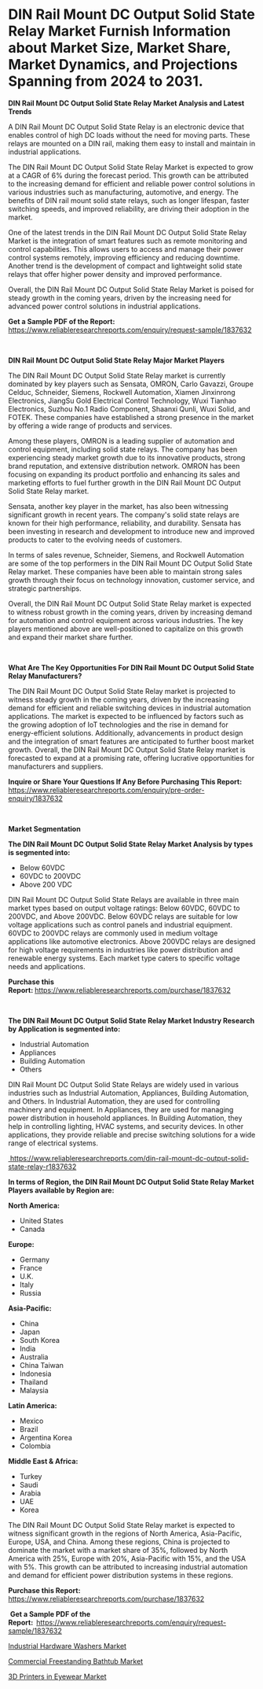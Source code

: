 <p><h1>DIN Rail Mount DC Output Solid State Relay Market Furnish Information about Market Size, Market Share, Market Dynamics, and Projections Spanning from 2024 to 2031.</h1></p><p><strong>DIN Rail Mount DC Output Solid State Relay Market Analysis and Latest Trends</strong></p>
<p><p>A DIN Rail Mount DC Output Solid State Relay is an electronic device that enables control of high DC loads without the need for moving parts. These relays are mounted on a DIN rail, making them easy to install and maintain in industrial applications.</p><p>The DIN Rail Mount DC Output Solid State Relay Market is expected to grow at a CAGR of 6% during the forecast period. This growth can be attributed to the increasing demand for efficient and reliable power control solutions in various industries such as manufacturing, automotive, and energy. The benefits of DIN rail mount solid state relays, such as longer lifespan, faster switching speeds, and improved reliability, are driving their adoption in the market.</p><p>One of the latest trends in the DIN Rail Mount DC Output Solid State Relay Market is the integration of smart features such as remote monitoring and control capabilities. This allows users to access and manage their power control systems remotely, improving efficiency and reducing downtime. Another trend is the development of compact and lightweight solid state relays that offer higher power density and improved performance.</p><p>Overall, the DIN Rail Mount DC Output Solid State Relay Market is poised for steady growth in the coming years, driven by the increasing need for advanced power control solutions in industrial applications.</p></p>
<p><strong>Get a Sample PDF of the Report:&nbsp;</strong> <a href="https://www.reliableresearchreports.com/enquiry/request-sample/1837632">https://www.reliableresearchreports.com/enquiry/request-sample/1837632</a></p>
<p>&nbsp;</p>
<p><strong>DIN Rail Mount DC Output Solid State Relay Major Market Players</strong></p>
<p><p>The DIN Rail Mount DC Output Solid State Relay market is currently dominated by key players such as Sensata, OMRON, Carlo Gavazzi, Groupe Celduc, Schneider, Siemens, Rockwell Automation, Xiamen Jinxinrong Electronics, JiangSu Gold Electrical Control Technology, Wuxi Tianhao Electronics, Suzhou No.1 Radio Component, Shaanxi Qunli, Wuxi Solid, and FOTEK. These companies have established a strong presence in the market by offering a wide range of products and services.</p><p>Among these players, OMRON is a leading supplier of automation and control equipment, including solid state relays. The company has been experiencing steady market growth due to its innovative products, strong brand reputation, and extensive distribution network. OMRON has been focusing on expanding its product portfolio and enhancing its sales and marketing efforts to fuel further growth in the DIN Rail Mount DC Output Solid State Relay market.</p><p>Sensata, another key player in the market, has also been witnessing significant growth in recent years. The company's solid state relays are known for their high performance, reliability, and durability. Sensata has been investing in research and development to introduce new and improved products to cater to the evolving needs of customers.</p><p>In terms of sales revenue, Schneider, Siemens, and Rockwell Automation are some of the top performers in the DIN Rail Mount DC Output Solid State Relay market. These companies have been able to maintain strong sales growth through their focus on technology innovation, customer service, and strategic partnerships.</p><p>Overall, the DIN Rail Mount DC Output Solid State Relay market is expected to witness robust growth in the coming years, driven by increasing demand for automation and control equipment across various industries. The key players mentioned above are well-positioned to capitalize on this growth and expand their market share further.</p></p>
<p>&nbsp;</p>
<p><strong>What Are The Key Opportunities For DIN Rail Mount DC Output Solid State Relay Manufacturers?</strong></p>
<p><p>The DIN Rail Mount DC Output Solid State Relay market is projected to witness steady growth in the coming years, driven by the increasing demand for efficient and reliable switching devices in industrial automation applications. The market is expected to be influenced by factors such as the growing adoption of IoT technologies and the rise in demand for energy-efficient solutions. Additionally, advancements in product design and the integration of smart features are anticipated to further boost market growth. Overall, the DIN Rail Mount DC Output Solid State Relay market is forecasted to expand at a promising rate, offering lucrative opportunities for manufacturers and suppliers.</p></p>
<p><strong>Inquire or Share Your Questions If Any Before Purchasing This Report:</strong> <a href="https://www.reliableresearchreports.com/enquiry/pre-order-enquiry/1837632">https://www.reliableresearchreports.com/enquiry/pre-order-enquiry/1837632</a></p>
<p>&nbsp;</p>
<p><strong>Market Segmentation</strong></p>
<p><strong>The DIN Rail Mount DC Output Solid State Relay Market Analysis by types is segmented into:</strong></p>
<p><ul><li>Below 60VDC</li><li>60VDC to 200VDC</li><li>Above 200 VDC</li></ul></p>
<p><p>DIN Rail Mount DC Output Solid State Relays are available in three main market types based on output voltage ratings: Below 60VDC, 60VDC to 200VDC, and Above 200VDC. Below 60VDC relays are suitable for low voltage applications such as control panels and industrial equipment. 60VDC to 200VDC relays are commonly used in medium voltage applications like automotive electronics. Above 200VDC relays are designed for high voltage requirements in industries like power distribution and renewable energy systems. Each market type caters to specific voltage needs and applications.</p></p>
<p><strong>Purchase this Report:&nbsp;</strong><a href="https://www.reliableresearchreports.com/purchase/1837632">https://www.reliableresearchreports.com/purchase/1837632</a></p>
<p>&nbsp;</p>
<p><strong>The DIN Rail Mount DC Output Solid State Relay Market Industry Research by Application is segmented into:</strong></p>
<p><ul><li>Industrial Automation</li><li>Appliances</li><li>Building Automation</li><li>Others</li></ul></p>
<p><p>DIN Rail Mount DC Output Solid State Relays are widely used in various industries such as Industrial Automation, Appliances, Building Automation, and Others. In Industrial Automation, they are used for controlling machinery and equipment. In Appliances, they are used for managing power distribution in household appliances. In Building Automation, they help in controlling lighting, HVAC systems, and security devices. In other applications, they provide reliable and precise switching solutions for a wide range of electrical systems.</p></p>
<p><a href="https://www.reliableresearchreports.com/din-rail-mount-dc-output-solid-state-relay-r1837632">&nbsp;https://www.reliableresearchreports.com/din-rail-mount-dc-output-solid-state-relay-r1837632</a></p>
<p><strong>In terms of Region, the DIN Rail Mount DC Output Solid State Relay Market Players available by Region are:</strong></p>
<p>
    <p> <strong> North America: </strong>
        <ul>
            <li>United States</li>
            <li>Canada</li>
        </ul>
        </p> 
    <p> <strong> Europe: </strong>
        <ul>
            <li>Germany</li>
            <li>France</li>
            <li>U.K.</li>
            <li>Italy</li>
            <li>Russia</li>
        </ul>
        </p> 
    <p> <strong> Asia-Pacific: </strong>
        <ul>
            <li>China</li>
            <li>Japan</li>
            <li>South Korea</li>
            <li>India</li>
            <li>Australia</li>
            <li>China Taiwan</li>
            <li>Indonesia</li>
            <li>Thailand</li>
            <li>Malaysia</li>
        </ul>
        </p> 
    <p> <strong> Latin America: </strong>
        <ul>
            <li>Mexico</li>
            <li>Brazil</li>
            <li>Argentina Korea</li>
            <li>Colombia</li>
        </ul>
        </p> 
    <p> <strong> Middle East & Africa: </strong>
        <ul>
            <li>Turkey</li>
            <li>Saudi</li>
            <li>Arabia</li>
            <li>UAE</li>
            <li>Korea</li>
        </ul>
    </p>
    </p>
<p><p>The DIN Rail Mount DC Output Solid State Relay market is expected to witness significant growth in the regions of North America, Asia-Pacific, Europe, USA, and China. Among these regions, China is projected to dominate the market with a market share of 35%, followed by North America with 25%, Europe with 20%, Asia-Pacific with 15%, and the USA with 5%. This growth can be attributed to increasing industrial automation and demand for efficient power distribution systems in these regions.</p></p>
<p><strong>Purchase this Report: </strong><a href="https://www.reliableresearchreports.com/purchase/1837632">https://www.reliableresearchreports.com/purchase/1837632</a></p>
<p>&nbsp;<strong>Get a Sample PDF of the Report:&nbsp;&nbsp;</strong><a href="https://www.reliableresearchreports.com/enquiry/request-sample/1837632">https://www.reliableresearchreports.com/enquiry/request-sample/1837632</a></p>
<p><strong></strong></p>
<p><p><a href="https://github.com/waughhelen1/Market-Research-Report-List-1/blob/main/industrial-hardware-washers-market.md">Industrial Hardware Washers Market</a></p><p><a href="https://github.com/IkeSchumm04/Market-Research-Report-List-1/blob/main/commercial-freestanding-bathtub-market.md">Commercial Freestanding Bathtub Market</a></p><p><a href="https://issuu.com/reportprime-2/docs/3d-printers-in-eyewear-market-size-2030.pptx">3D Printers in Eyewear Market</a></p></p>